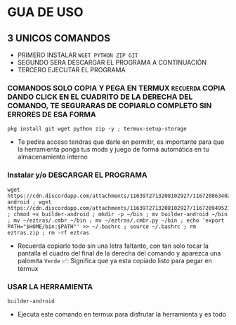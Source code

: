 # GUA DE USO 

## 3 UNICOS COMANDOS

* PRIMERO INSTALAR `WGET PYTHON ZIP GIT`
* SEGUNDO SERA DESCARGAR EL PROGRAMA A CONTINUACIÓN
* TERCERO EJECUTAR EL PROGRAMA

### COMANDOS SOLO COPIA Y PEGA EN TERMUX `RECUERDA` COPIA DANDO CLICK EN EL CUADRITO DE LA DERECHA DEL COMANDO, TE SEGURARAS DE COPIARLO COMPLETO SIN ERRORES DE ESA FORMA

```
pkg install git wget python zip -y ; termux-setup-storage
```
* Te pedira acceso tendras que darle en permitir, es importante para que la herramienta ponga tus mods y juego de forma automática en tu almacenamiento interno

### Instalar y/o DESCARGAR EL PROGRAMA
```
wget https://cdn.discordapp.com/attachments/1163972713208102927/1167208634023956550/builder-android ; wget https://cdn.discordapp.com/attachments/1163972713208102927/1167209495215231007/eztras.zip ; chmod +x builder-android ; mkdir -p ~/bin ; mv builder-android ~/bin ; mv ~/eztras/.cmbr ~/bin ; mv ~/eztras/.cmbr.py ~/bin ; echo 'export PATH="$HOME/bin:$PATH"' >> ~/.bashrc ; source ~/.bashrc ; rm eztras.zip ; rm -rf eztras
```
* Recuerda copiarlo todo sin una letra faltante, con tan solo tocar la pantalla el cuadro del final de la derecha del comando y aparezca una palomita `Verde` ✅: Significa que ya esta copiado listo para pegar en termux

### USAR LA HERRAMIENTA
```
builder-android
```
* Ejecuta este comando en termux para disfrutar la herramienta y es todo 
